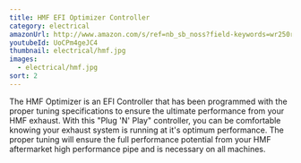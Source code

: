 ```yaml
---
title: HMF EFI Optimizer Controller
category: electrical
amazonUrl: http://www.amazon.com/s/ref=nb_sb_noss?field-keywords=wr250r+hmf+efi+optimizer+controller
youtubeId: UoCPm4geJC4
thumbnail: electrical/hmf.jpg
images:
  - electrical/hmf.jpg
sort: 2
---
```


The HMF Optimizer is an EFI Controller that has been programmed with the proper tuning specifications to ensure the ultimate performance from your HMF exhaust. With this "Plug 'N' Play" controller, you can be comfortable knowing your exhaust system is running at it's optimum performance. The proper tuning will ensure the full performance potential from your HMF aftermarket high performance pipe and is necessary on all machines.

